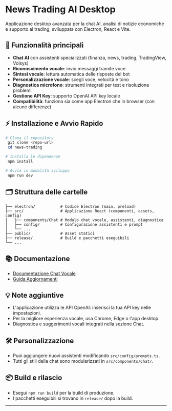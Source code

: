 # News Trading AI Desktop

Applicazione desktop avanzata per la chat AI, analisi di notizie economiche e supporto al trading, sviluppata con Electron, React e Vite.

## 🚀 Funzionalità principali

- **Chat AI** con assistenti specializzati (finanza, news, trading, TradingView, Volsys)
- **Riconoscimento vocale**: invio messaggi tramite voce
- **Sintesi vocale**: lettura automatica delle risposte del bot
- **Personalizzazione vocale**: scegli voce, velocità e tono
- **Diagnostica microfono**: strumenti integrati per test e risoluzione problemi
- **Gestione API Key**: supporto OpenAI API key locale
- **Compatibilità**: funziona sia come app Electron che in browser (con alcune differenze)

## ⚡ Installazione e Avvio Rapido

```powershell
# Clona il repository
 git clone <repo-url>
 cd news-trading

# Installa le dipendenze
 npm install

# Avvia in modalità sviluppo
 npm run dev
```

## 🗂️ Struttura delle cartelle

```
├── electron/           # Codice Electron (main, preload)
├── src/                # Applicazione React (componenti, assets, config)
│   ├── components/Chat # Modulo chat vocale, assistenti, diagnostica
│   ├── config/         # Configurazione assistenti e prompt
│   └── ...
├── public/             # Asset statici
├── release/            # Build e pacchetti eseguibili
└── ...
```

## 📚 Documentazione

- [Documentazione Chat Vocale](src/components/Chat/README.md)
- [Guida Aggiornamenti](src/components/update/README.md)

## 💡 Note aggiuntive

- L'applicazione utilizza le API OpenAI: inserisci la tua API key nelle impostazioni.
- Per la migliore esperienza vocale, usa Chrome, Edge o l'app desktop.
- Diagnostica e suggerimenti vocali integrati nella sezione Chat.

## 🛠️ Personalizzazione

- Puoi aggiungere nuovi assistenti modificando `src/config/prompts.ts`.
- Tutti gli stili della chat sono modularizzati in `src/components/Chat/`.

## 📦 Build e rilascio

- Esegui `npm run build` per la build di produzione.
- I pacchetti eseguibili si trovano in `release/` dopo la build.

---
